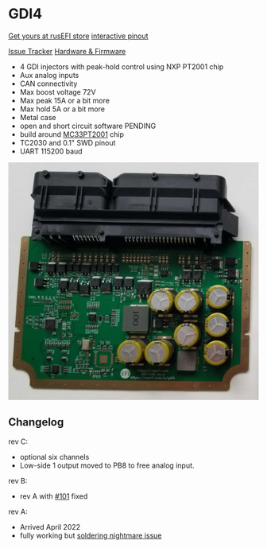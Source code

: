 # GDI4

[Get yours at rusEFI store](https://www.shop.rusefi.com/shop/p/gdi4) [interactive pinout](https://rusefi.com/docs/pinouts/GDI4/)

[Issue Tracker](https://github.com/rusefi/rusefi-hardware/labels/GDI)  [Hardware & Firmware](https://github.com/rusefi/rusefi-hardware/tree/main/GDI-4ch/)

* 4 GDI injectors with peak-hold control using NXP PT2001 chip
* Aux analog inputs
* CAN connectivity
* Max boost voltage 72V
* Max peak 15A or a bit more
* Max hold 5A or a bit more
* Metal case
* open and short circuit software PENDING
* build around [MC33PT2001](https://www.nxp.com/docs/en/data-sheet/MC33PT2001_SDS.pdf) chip
* TC2030 and 0.1" SWD pinout
* UART 115200 baud

![x](Hardware/GDI/rusefi-gdi4-rev-a.jpg)

## Changelog

rev C:

* optional six channels
* Low-side 1 output moved to PB8 to free analog input.

rev B:

* rev A with [#101](https://github.com/rusefi/rusefi-hardware/issues/101) fixed

rev A:

* Arrived April 2022
* fully working but [soldering nightmare issue](https://github.com/rusefi/rusefi-hardware/issues/101)
